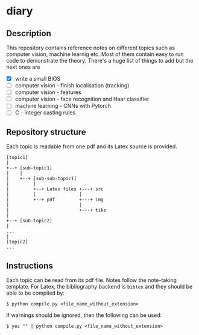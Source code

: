 # diary
## Description
This repository contains reference notes on different topics such as computer vision, machine learnig etc. Most of them contain easy to run code to demonstrate the theory. There's a huge list of things to add but the next ones are  
- [x] write a small BIOS
- [ ] computer vision - finish localisation (tracking)
- [ ] computer vision - features
- [ ] computer vision - face recognition and Haar classifier
- [ ] machine learning - CNNs with Pytorch
- [ ] C - integer casting rules

## Repository structure
Each topic is readable from one pdf and its Latex source is provided.
```
[topic1]
|
+--+ [sub-topic1]
|    |
|    +--+ [sub-sub-topic1]
|         |
|         +--+ Latex files +---+ src
|         |                |
|         +--+ pdf         +---+ img
|                          |
|                          +---+ tikz
|
+--+ [sub-topic2]
|
...
|
[topic2]
...
```

## Instructions
Each topic can be read from its pdf file. Notes follow the note-taking template. For Latex, the bibliography backend is `bibtex` and they should be able to be compiled by:
```
$ python compile.py <file_name_without_extension>
```
If warnings should be ignored, then the following can be used:
```
$ yes "" | python compile.py <file_name_without_extension>
```
